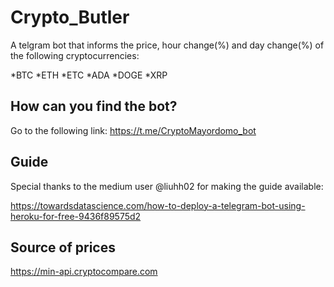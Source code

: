 # Crypto_Butler
A telgram bot that informs the price, hour change(%) and day change(%) of the following cryptocurrencies:

*BTC
*ETH
*ETC
*ADA
*DOGE
*XRP

## How can you find the bot?
Go to the following link: https://t.me/CryptoMayordomo_bot

## Guide
Special thanks to the medium user @liuhh02 for making the guide available: 

https://towardsdatascience.com/how-to-deploy-a-telegram-bot-using-heroku-for-free-9436f89575d2

## Source of prices
https://min-api.cryptocompare.com


